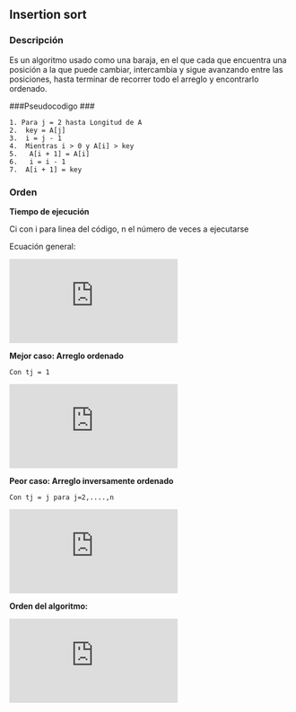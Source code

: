 ## Insertion sort ##

### Descripción ###

Es un algoritmo usado como una baraja, en el que cada que encuentra una posición a la que puede cambiar, intercambia y sigue avanzando entre las posiciones, hasta terminar de recorrer todo el arreglo y encontrarlo ordenado.


###Pseudocodigo ###

    
    1. Para j = 2 hasta Longitud de A
    2.  key = A[j]
    3.  i = j - 1
    4.  Mientras i > 0 y A[i] > key
    5.   A[i + 1] = A[i]
    6.   i = i - 1
    7.  A[i + 1] = key
    
### Orden ###

**Tiempo de ejecución**

Ci con i para linea del código, n el número de veces a ejecutarse

Ecuación general:

![Ecuacion general](http://www.sciweavers.org/tex2img.php?eq=c_1n%20%20%2B%20c_2%5Cbig%28n%20-%201%5Cbig%29%20%20%2B%20c_3%5Cbig%28n%20-%201%5Cbig%29%20%2B%20c_4%5Csum_%7Bj%3D2%7D%5E%7Bn%7D%20t_%7Bj%7D%0A%20%2B%20c_5%5Csum_%7Bj%3D2%7D%5E%7Bn%7D%20%5Cbig%28t_%7Bj%7D%20-%201%5Cbig%29%20%2B%20c_6%5Csum_%7Bj%3D2%7D%5E%7Bn%7D%20%5Cbig%28t_%7Bj%7D%20-%201%5Cbig%29%20%2B%20c_7%5Cbig%28n%20-%201%5Cbig%29&bc=White&fc=Black&im=jpg&fs=12&ff=arev&edit=0)

**Mejor caso: Arreglo ordenado**

    Con tj = 1 

![Ecuacion mejor caso](http://www.sciweavers.org/tex2img.php?eq=%0Ac_1n%20%2B%20c_2%5Cbig%28n%20-%201%5Cbig%29%20%2B%20c_3%5Cbig%28n%20-%201%5Cbig%29%20%2B%20c_4%5Cbig%28n%20-%201%5Cbig%29%20%2B%20c_7%5Cbig%28n%20-%201%5Cbig%29%20&bc=White&fc=Black&im=jpg&fs=12&ff=arev&edit=0)

**Peor caso: Arreglo inversamente ordenado**

    Con tj = j para j=2,....,n 

![Ecuacion peor caso](http://www.sciweavers.org/tex2img.php?eq=%5Cbig%28%20%5Cfrac%7Bc_4%20%2B%20c_5%20%2B%20c_6%7D%7B2%7D%5Cbig%29n%5E%7B2%7D%20%20%2B%20%5Cbig%28c_1%20%2B%20c_2%20%2B%20c_3%20%2B%20%5Cbig%28%20%5Cfrac%7Bc_4%20-%20c_5%20-%20c_6%7D%7B2%7D%5Cbig%29%20%2B%20c_7%5Cbig%29n%20%20-%20%5Cbig%28c_2%20%2B%20c_3%20%2B%20c_4%20%2B%20c_7%5Cbig%29&bc=White&fc=Black&im=jpg&fs=12&ff=arev&edit=0)

**Orden del algoritmo:**

![Orden](http://www.sciweavers.org/tex2img.php?eq=O%5Cbig%28n%5E%7B2%7D%5Cbig%29&bc=White&fc=Black&im=jpg&fs=12&ff=arev&edit=0)
